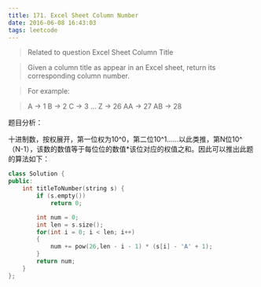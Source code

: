 ```yaml
---
title: 171. Excel Sheet Column Number
date: 2016-06-08 16:43:03
tags: leetcode
---
```


>Related to question Excel Sheet Column Title

>Given a column title as appear in an Excel sheet, return its corresponding column number.

>For example:

>A -> 1
>B -> 2
>C -> 3
>...
>Z -> 26
>AA -> 27
>AB -> 28 


题目分析：

十进制数，按权展开，第一位权为10^0，第二位10^1……以此类推，第N位10^（N-1），该数的数值等于每位位的数值*该位对应的权值之和。因此可以推出此题的算法如下：

```c++
class Solution {
public:
    int titleToNumber(string s) {
        if (s.empty())
            return 0;

        int num = 0;
        int len = s.size();
        for(int i = 0; i < len; i++)
        {
            num += pow(26,len - i - 1) * (s[i] - 'A' + 1);
        }
        return num;
    }
};
```
